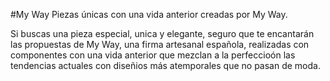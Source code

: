#My Way
Piezas únicas con una vida anterior creadas por My Way.

Si buscas una pieza especial, unica y elegante, seguro que te encantarán las propuestas de My Way, una firma artesanal española, realizadas con componentes  con una vida anterior que mezclan a la perfeccioón las tendencias actuales con diseñios más atemporales que no pasan de moda.

